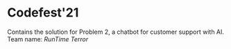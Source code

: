 # Codefest'21

Contains the solution for Problem $2$, a chatbot for customer support with AI.<br>
Team name: *RunTime Terror*
